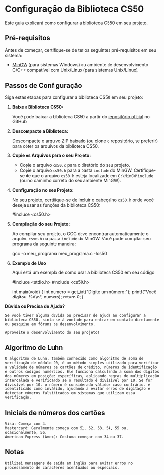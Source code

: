 # Configuração da Biblioteca CS50

Este guia explicará como configurar a biblioteca CS50 em seu projeto.

## Pré-requisitos

Antes de começar, certifique-se de ter os seguintes pré-requisitos em seu sistema:

- [MinGW](http://www.mingw.org/) (para sistemas Windows) ou ambiente de desenvolvimento C/C++ compatível com Unix/Linux (para sistemas Unix/Linux).

## Passos de Configuração

Siga estas etapas para configurar a biblioteca CS50 em seu projeto:

1. **Baixe a Biblioteca CS50:**

   Você pode baixar a biblioteca CS50 a partir do [repositório oficial](https://github.com/cs50/libcs50) no GitHub.

2. **Descompacte a Biblioteca:**

   Descompacte o arquivo ZIP baixado (ou clone o repositório, se preferir) para obter os arquivos da biblioteca CS50.

3. **Copie os Arquivos para o seu Projeto:**

   - Copie o arquivo `cs50.c` para o diretório do seu projeto.
   - Copie o arquivo `cs50.h` para a pasta `include` do MinGW. Certifique-se de que o arquivo `cs50.h` esteja localizado em `C:\MinGW\include` (ou no caminho correto do seu ambiente MinGW).

4. **Configuração no seu Projeto:**

   No seu projeto, certifique-se de incluir o cabeçalho `cs50.h` onde você deseja usar as funções da biblioteca CS50:

   #include <cs50.h>

4. **Compilação do seu Projeto:**

    Ao compilar seu projeto, o GCC deve encontrar automaticamente o arquivo `cs50.h` na pasta `include` do MinGW. Você pode compilar seu programa da seguinte maneira:

    gcc -o meu_programa meu_programa.c -lcs50

5. **Exemplo de Uso**

    Aqui está um exemplo de como usar a biblioteca CS50 em seu código

    #include <stdio.h>
    #include <cs50.h>

    int main(void)
    {
        int numero = get_int("Digite um número:");
        printf("Você digitou: %d\n", numero);
        return 0;
    }

**Dúvida ou Precisa de Ajuda?**

    Se você tiver alguma dúvida ou precisar de ajuda ao configurar a biblioteca CS50, sinta-se à vontade para entrar em contato diretamente ou pesquise em fóruns de desenvolvimento.

    Aproveite o desenvolvimento do seu projeto!

## Algoritmo de Luhn

    O algoritmo de Luhn, também conhecido como algoritmo de soma de verificação de módulo 10, é um método simples utilizado para verificar a validade de números de cartões de crédito, números de identificação e outros códigos numéricos. Ele funciona calculando a soma dos dígitos dos números em posições específicas, aplicando regras de multiplicação intercalada e verificando se o resultado é divisível por 10. Se for divisível por 10, o número é considerado válido; caso contrário, é identificado como inválido, ajudando a evitar erros de digitação e detectar números falsificados em sistemas que utilizam essa verificação.

## Iniciais de números dos cartões

    Visa: Começa com 4.
    Mastercard: Geralmente começa com 51, 52, 53, 54, 55 ou, ocasionalmente, 56.
    American Express (Amex): Costuma começar com 34 ou 37.

## Notas

    Utilizei mensagens de saída em inglês para evitar erros no processamento de caracteres acentuados ou especiais.
